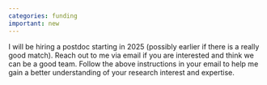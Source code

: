 ```yaml
---
categories: funding
important: new
---
```


 I will be hiring a postdoc starting in 2025 (possibly earlier if
 there is a really good match). Reach out to me via email if you are
 interested and  think we can be a good team. Follow the above
 instructions in your email to help me gain a better understanding of
 your research interest and expertise.